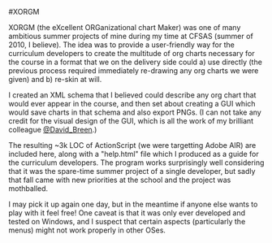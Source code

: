 #XORGM

XORGM (the eXcellent ORGanizational chart Maker) was one of many ambitious summer projects of mine during my time at CFSAS (summer of 2010, I believe). The idea was to provide a user-friendly way for the curriculum developers to create the multitude of org charts necessary for the course in a format that we on the delivery side could a) use directly (the previous process required immediately re-drawing any org charts we were given) and b) re-skin at will.

I created an XML schema that I believed could describe any org chart that would ever appear in the course, and then set about creating a GUI which would save charts in that schema and also export PNGs. (I can not take any credit for the visual design of the GUI, which is all the work of my brilliant colleague [@David_Breen](http://twitter.com/David_Breen).)

The resulting ~3k LOC of ActionScript (we were targetting Adobe AIR) are included here, along with a "help.html" file which I produced as a guide for the curriculum developers. The program works surprisingly well considering that it was the spare-time summer project of a single developer, but sadly that fall came with new priorities at the school and the project was mothballed.

I may pick it up again one day, but in the meantime if anyone else wants to play with it feel free! One caveat is that it was only ever developed and tested on Windows, and I suspect that certain aspects (particularly the menus) might not work properly in other OSes.
